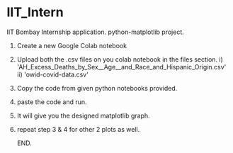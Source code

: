 # IIT_Intern
IIT Bombay Internship application.  python-matplotlib project.

1) Create a new Google Colab notebook
2) Upload both the .csv files on you colab notebook in the files section.
    i)  'AH_Excess_Deaths_by_Sex__Age__and_Race_and_Hispanic_Origin.csv'
    ii) 'owid-covid-data.csv'
3) Copy the code from given python notebooks provided.
4) paste the code and run.
5) It will give you the designed matplotlib graph.
6) repeat step 3 & 4 for other 2 plots as well.

   END.
